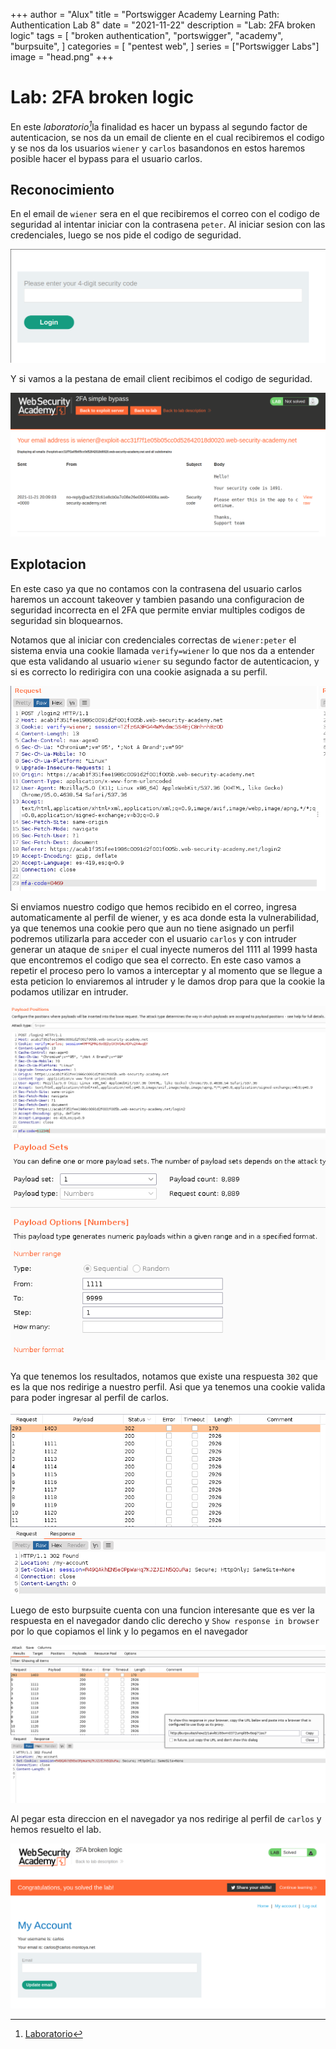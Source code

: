 +++
author = "Alux"
title = "Portswigger Academy Learning Path: Authentication Lab 8"
date = "2021-11-22"
description = "Lab: 2FA broken logic"
tags = [
    "broken authentication",
    "portswigger",
    "academy",
    "burpsuite",
]
categories = [
    "pentest web",
]
series = ["Portswigger Labs"]
image = "head.png"
+++

# Lab: 2FA broken logic

En este <cite>laboratorio[^1]</cite>la finalidad es hacer un bypass al segundo factor de autenticacion, se nos da un email de cliente en el cual recibiremos el codigo y se nos da los usuarios `wiener` y `carlos` basandonos en estos haremos posible hacer el bypass para el usuario carlos.

## Reconocimiento

En el email de `wiener` sera en el que recibiremos el correo con el codigo de seguridad al intentar iniciar con la contrasena `peter`. Al iniciar sesion con las credenciales, luego se nos pide el codigo de seguridad.

![Intruder inicio de sesion](login.png)

Y si vamos a la pestana de email client recibimos el codigo de seguridad.

![Codigo de seguridad para usuario wiener](email.png)

## Explotacion

En este caso ya que no contamos con la contrasena del usuario carlos haremos un account takeover y tambien pasando una configuracion de seguridad incorrecta en el 2FA que permite enviar multiples codigos de seguridad sin bloquearnos. 

Notamos que al iniciar con credenciales correctas de `wiener:peter` el sistema envia una cookie llamada `verify=wiener` lo que nos da a entender que esta validando al usuario `wiener` su segundo factor de autenticacion, y si es correcto lo redirigira con una cookie asignada a su perfil.

![Cookie del usuario wiener](cookie.png)

Si enviamos nuestro codigo que hemos recibido en el correo, ingresa automaticamente al perfil de wiener, y es aca donde esta la vulnerabilidad, ya que tenemos una cookie pero que aun no tiene asignado un perfil podremos utilizarla para acceder con el usuario `carlos` y con intruder generar un ataque de `sniper` el cual inyecte numeros del 1111 al 1999 hasta que encontremos el codigo que sea el correcto. En este caso vamos a repetir el proceso pero lo vamos a interceptar y al momento que se llegue a esta peticion lo enviaremos al intruder y le damos drop para que la cookie la podamos utilizar en intruder.

![Configuracion de posicion de payloads](intruder1.png)
![Configuracion de payload set con valores de 1111 a 9999](intruder2.png)

Ya que tenemos los resultados, notamos que existe una respuesta `302` que es la que nos redirige a nuestro perfil. Asi que ya tenemos una cookie valida para poder ingresar al perfil de carlos.

![Resultado de intruder](resultado.png)

Luego de esto burpsuite cuenta con una funcion interesante que es ver la respuesta en el navegador dando clic derecho y `Show response in browser` por lo que copiamos el link y lo pegamos en el navegador

![Ver respuesta de burpsuite en navegador](responseinbrowser.png)

Al pegar esta direccion en el navegador ya nos redirige al perfil de `carlos` y hemos resuelto el lab.

![Laboratorio resuelto](resuelto.png)

[^1]: [Laboratorio](https://portswigger.net/web-security/authentication/multi-factor/lab-2fa-broken-logic)
